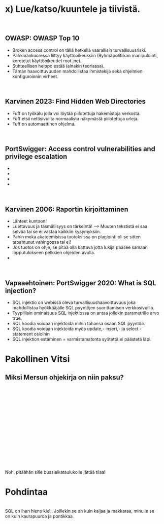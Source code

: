 # x) Lue/katso/kuuntele ja tiivistä.

<br/>

## OWASP: OWASP Top 10
  - Broken access control on tällä hetkellä vaarallisin turvallisuusriski.
  - Pähkinänkuoressa liittyy käyttöoikeuksiin (Ryhmäpolitiikan manipulointi, korotetut käyttöoikeudet root jne).
  - Suhteellisen helppo estää (ainakin teoriassa).
  - Tämän haavoittuvuuden mahdollistaa ihmistekijä sekä ohjelmien konfiguroinnin virheet.
    
<br/>

## Karvinen 2023: Find Hidden Web Directories
  - Fuff on työkalu jolla voi löytää piilotettuja hakemistoja verkosta.
  - Fuff etsii nettisivuilta normaalista näkymästä piilotettuja urleja.
  - Fuff on automaattinen ohjelma.
  
<br/>

## PortSwigger: Access control vulnerabilities and privilege escalation
  -
  -
  -
  -
  
<br/>

## Karvinen 2006: Raportin kirjoittaminen
  - Lähteet kuntoon!
  - Luettavuus ja täsmällisyys on tärkeintä! --> Muuten tekstistä ei saa selvää tai se ei  vastaa kaikkiin kysymyksiin.
  - Pahin moka akateemisissa tuotoksissa on plagiointi oli se sitten tapahtunut vahingossa tai ei!
  - Jos tuotos on ohje, se pitää olla kattava jotta lukija pääsee samaan lopputulokseen pelkkien ohjeiden avulla.
  - 
<br/>

## Vapaaehtoinen: PortSwigger 2020: What is SQL injection?
  - SQL injektio on webissä oleva turvallisuushaavoittuvuus joka mahdollistaa hyökkääjälle SQL pyyntöjen suorittamisen verkkosivuilla.
  - Tyypillisin ominaisuus SQL injektiossa on antaa jollekin parametrille arvo true.
  - SQL koodia voidaan injektoida mihin tahansa osaan SQL pyyntöä.
  - SQL koodia voidaan injektoida myös update,- insert,- ja select -statement osioihin
  - SQL injektion estäminen = varmistamatonta syötettä ei päästetä läpi.












# Pakollinen Vitsi
## Miksi Mersun ohjekirja on niin paksu?
<br/>
<br/>
<br/>
<br/>
<br/>
<br/>
<br/>
<br/>
<br/>
<br/>
<br/>
<br/>
<br/>
<br/>
<br/>

Noh, pitäähän sille bussiaikataulukolle jättää tilaa!











# Pohdintaa
<br/>
SQL on ihan hieno kieli. Joillekin se on kuin kaljaa ja makkaraa, minulle se on kuin kaurapuuroa ja pontikkaa.

